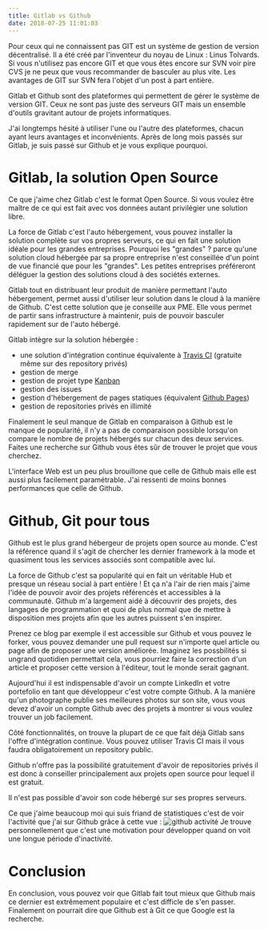 ```yaml
---
title: Gitlab vs Github
date: 2018-07-25 11:01:03
---
```

Pour ceux qui ne connaissent pas GIT est un système de gestion de version décentralisé. Il a été créé par l'inventeur du noyau de Linux : Linus Tolvards. Si vous n'utilisez pas encore GIT et que vous êtes encore sur SVN voir pire CVS je ne peux que vous recommander de basculer au plus vite. Les avantages de GIT sur SVN fera l'objet d'un post à part entière.

Gitlab et Github sont des plateformes qui permettent de gérer le système de version GIT. Ceux ne sont pas juste des serveurs GIT mais un ensemble d'outils gravitant autour de projets informatiques.

J'ai longtemps hésité à utiliser l'une ou l'autre des plateformes, chacun ayant leurs avantages et inconvénients. Après de long mois passés sur Gitlab, je suis passé sur Github et je vous explique pourquoi.

# Gitlab, la solution Open Source
Ce que j'aime chez Gitlab c'est le format Open Source. Si vous voulez être maître de ce qui est fait avec vos données autant privilégier une solution libre. 

La force de Gitlab c'est l'auto hébergement, vous pouvez installer la solution complète sur vos propres serveurs, ce qui en fait une solution idéale pour les grandes entreprises. Pourquoi les "grandes" ? parce qu'une solution cloud hébergée par sa propre entreprise n'est conseillée d'un point de vue financié que pour les "grandes". Les petites entreprises préféreront déléguer la gestion des solutions cloud à des sociétés externes.

Gitlab tout en distribuant leur produit de manière permettant l'auto hébergement, permet aussi d'utiliser leur solution dans le cloud à la manière de Github. C'est cette solution que je conseille aux PME. Elle vous permet de partir sans infrastructure à maintenir, puis de pouvoir basculer rapidement sur de l'auto hébergé.

Gitlab intègre sur la solution hébergée :
- une solution d'intégration continue équivalente à [Travis CI](https://travis-ci.org/) (gratuite même sur des repository privés)
- gestion de merge
- gestion de projet type [Kanban](https://fr.wikipedia.org/wiki/Kanban)
- gestion des issues
- gestion d'hébergement de pages statiques (équivalent [Github Pages](https://pages.github.com/))
- gestion de repositories privés en illimité

Finalement le seul manque de Gitlab en comparaison à Github est le manque de popularité, il n'y a pas de comparaison possible lorsqu'on compare le nombre de projets hébergés sur chacun des deux services. Faites une recherche sur Github vous êtes sûr de trouver le projet que vous cherchez.

L'interface Web est un peu plus brouillone que celle de Github mais elle est aussi plus facilement paramétrable. J'ai ressenti de moins bonnes performances que celle de Github.

# Github, Git pour tous
Github est le plus grand hébergeur de projets open source au monde. C'est la référence quand il s'agit de chercher les dernier framework à la mode et quasiment tous les services associés sont compatible avec lui.

La force de Github c'est sa popularité qui en fait un véritable Hub et presque un réseau social à part entière ! Et ça n'a l'air de rien mais j'aime l'idée de pouvoir avoir des projets référencés et accessibles à la communauté. Github m'a largement aidé à découvrir des projets, des langages de programmation et quoi de plus normal que de mettre à disposition mes projets afin que les autres puissent s'en inspirer.

Prenez ce blog par exemple il est accessible sur Github et vous pouvez le forker, vous pouvez demander une pull request sur n'importe quel article ou page afin de proposer une version améliorée. Imaginez les possbilités si ungrand quotidien permettait cela, vous pourriez faire la correction d'un article et proposer cette version à l'éditeur, tout le monde serait gagnant.

Aujourd'hui il est indispensable d'avoir un compte LinkedIn et votre portefolio en tant que développeur c'est votre compte Github. A la manière qu'un photographe publie ses meilleures photos sur son site, vous vous devez d'avoir un compte Github avec des projets à montrer si vous voulez trouver un job facilement.

Côté fonctionnalités, on trouve la plupart de ce que fait déjà Gitlab sans l'offre d'intégration continue. Vous pouvez utiliser Travis CI mais il vous faudra obligatoirement un repository public.

Github n'offre pas la possibilité gratuitement d'avoir de repositories privés il est donc à conseiller principalement aux projets open source pour lequel il est gratuit.

Il n'est pas possible d'avoir son code hébergé sur ses propres serveurs.

Ce que j'aime beaucoup moi qui suis friand de statistiques c'est de voir l'activité que j'ai sur Github grâce à cette vue :
![github activité](https://s3.eu-central-1.amazonaws.com/mouretpro/github-activity.PNG)
Je trouve personnellement que c'est une motivation pour développer quand on voit une longue période d'inactivité.

# Conclusion
En conclusion, vous pouvez voir que Gitlab fait tout mieux que Github mais ce dernier est extrêmement populaire et c'est difficle de s'en passer.
Finalement on pourrait dire que Github est à Git ce que Google est la recherche.

